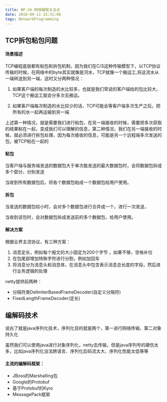 ```yaml
---
title: NP-16-网络编程关注点
date: 2018-09-11 15:31:00
tags: NetworkProgramming
---
```


## TCP拆包粘包问题
#### 场景描述
TCP编程底层都有粘包和拆包机制，因为我们在C/S这种传输模型下，以TCP协议传输的时候，在网络中的byte其实就像是河水，TCP就像一个搬运工,将这流水从一端转送到另一端，这时又分两种情况：

1. 如果客户端的每次制造的水比较多，也就是我们常说的客户端给的包比较大，TCP这个搬运工就会分多次去搬运。

2. 如果客户端每次制造的水比较少的话，TCP可能会等客户端多次生产之后，把所有的水一起再运输到另一端


上述第一种情况，就是需要我们进行粘包，在另一端接收的时候，需要把多次获取的结果粘在一起，变成我们可以理解的信息，第二种情况，我们在另一端接收的时候，就必须进行拆包处理，因为每次接收的信息，可能是另一个远程端多次发送的包，被TCP粘在一起的


#### 粘包
当客户端与服务端发送的数据包大于单次能发送的最大数据包时，会将数据包拆成多个部分，分别发送

当收到所有数据包后，将各个数据包粘成一个数据包给用户使用。

#### 拆包
当发送的数据包较小时，会对多个数据包进行合并成一个，进行一次发送，

当收到该包时，会对数据包拆成发送前的多个数据包，给用户使用。

#### 解决方案

根据业界主流协议，有三种方案：

1. 消息定长，例如每个报文的大小固定为200个字节 ，如果不够，空格补位
2. 在包尾部增加特殊字符进行分割，例如加回车
3. 将消息分为消息头和消息体，在消息头中包含表示消息总长度的字段，然后进行业务逻辑的处理

netty提供前两种：
* 分隔符类DellmiterBasedFrameDecoder(自定义分隔符)
* FixedLengthFrameDecoder(定长)

## 编解码技术
说白了就是java序列化技术，序列化目的就是两个，第一进行网络传输，第二对象持久化

虽然我们可以使用java进行对象序列化，netty去传输，但是java序列号的硬伤太多，比如java序列化没法跨语言、序列化后码流太大、序列化性能太低等等
#### 主流的编解码框架：
* JBoss的Marshalling包
* Google的Protobuf
* 基于Protobuf的Kyro
* MessagePack框架